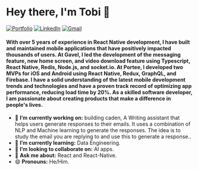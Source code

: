 <h1 align="left"> Hey there, I'm Tobi 👋 </h1>

<p align="left">
   <a href="https://www.notion.so/Hi-I-m-Adedipe-Oluwatobi-f6f95453e61d4a1fa52267e028a88dcd"><img alt="Portfolio" src="https://img.shields.io/badge/-adedipe.com-black?style=flat-square&logo=squarespace&logoColor=white&link=https://www.notion.so/Hi-I-m-Adedipe-Oluwatobi-f6f95453e61d4a1fa52267e028a88dcd"></a>
   <a href="https://www.linkedin.com/in/oluwatobi-adedipe/"><img alt="LinkedIn" src="https://img.shields.io/badge/-adedipetoby-black?style=flat-square&logo=Linkedin&logoColor=white&link=https://www.linkedin.com/in/oluwatobi-adedipe/"></a>
   <a href="mailto:adedipe.toby@gmail.com"><img alt="Gmail" src="https://img.shields.io/badge/-adedipe.toby@gmail.com-black?style=flat-square&logo=Gmail&logoColor=white&link=mailto:adedipe.toby@gmail.com"></a>
</p>

<h4 align="left"> With over 5 years of experience in React Native development, I have built and maintained mobile applications that have positively impacted thousands of users. At Gavel, I led the development of the messaging feature, new home screen, and video download feature using Typescript, React Native, Redis, Node.js, and socket.io. At Portee, I developed two MVPs for iOS and Android using React Native, Redux, GraphQL, and Firebase. I have a solid understanding of the latest mobile development trends and technologies and have a proven track record of optimizing app performance, reducing load time by 20%. As a skilled software developer, I am passionate about creating products that make a difference in people's lives. </h4>

- 🔭 **I’m currently working on:** building caden, A Writing assistant that helps users generate responses to their emails. It uses a combination of NLP and Machine learning to generate the responses. The idea is to study the email you are replying to and use this to generate a response..
- 🌱 **I’m currently learning:** Data Engineering.
- 👯 **I’m looking to collaborate on:** AI apps.
- 💬 **Ask me about:** React and React-Native.
- 😄 **Pronouns:** He/Him.
